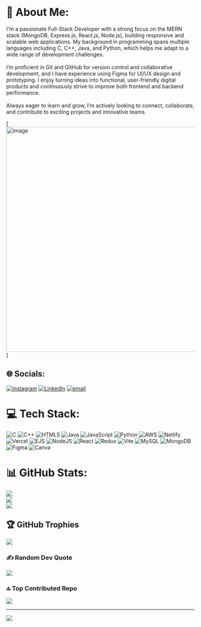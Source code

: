 # 💫 About Me:
I'm a passionate Full-Stack Developer with a strong focus on the MERN stack (MongoDB, Express.js, React.js, Node.js), building responsive and scalable web applications. My background in programming spans multiple languages including C, C++, Java, and Python, which helps me adapt to a wide range of development challenges.<br><br>I’m proficient in Git and GitHub for version control and collaborative development, and I have experience using Figma for UI/UX design and prototyping. I enjoy turning ideas into functional, user-friendly digital products and continuously strive to improve both frontend and backend performance.<br><br>Always eager to learn and grow, I’m actively looking to connect, collaborate, and contribute to exciting projects and innovative teams.


[[<img width="800" height="600" alt="image" src="https://github.com/user-attachments/assets/c71c02a2-178a-4bf0-ac66-adc4008fe673" />](https://mir-s3-cdn-cf.behance.net/project_modules/disp/601014116770475.6068beff4640a.gif)]




## 🌐 Socials:
[![Instagram](https://img.shields.io/badge/Instagram-%23E4405F.svg?logo=Instagram&logoColor=white)](https://instagram.com/__jyotirai) [![LinkedIn](https://img.shields.io/badge/LinkedIn-%230077B5.svg?logo=linkedin&logoColor=white)](https://linkedin.com/in/jyoti-kumari) [![email](https://img.shields.io/badge/Email-D14836?logo=gmail&logoColor=white)](mailto:kumarijyoti12839@gmail.com) 

# 💻 Tech Stack:
![C](https://img.shields.io/badge/c-%2300599C.svg?style=for-the-badge&logo=c&logoColor=white) ![C++](https://img.shields.io/badge/c++-%2300599C.svg?style=for-the-badge&logo=c%2B%2B&logoColor=white) ![HTML5](https://img.shields.io/badge/html5-%23E34F26.svg?style=for-the-badge&logo=html5&logoColor=white) ![Java](https://img.shields.io/badge/java-%23ED8B00.svg?style=for-the-badge&logo=openjdk&logoColor=white) ![JavaScript](https://img.shields.io/badge/javascript-%23323330.svg?style=for-the-badge&logo=javascript&logoColor=%23F7DF1E) ![Python](https://img.shields.io/badge/python-3670A0?style=for-the-badge&logo=python&logoColor=ffdd54) ![AWS](https://img.shields.io/badge/AWS-%23FF9900.svg?style=for-the-badge&logo=amazon-aws&logoColor=white) ![Netlify](https://img.shields.io/badge/netlify-%23000000.svg?style=for-the-badge&logo=netlify&logoColor=#00C7B7) ![Vercel](https://img.shields.io/badge/vercel-%23000000.svg?style=for-the-badge&logo=vercel&logoColor=white) ![EJS](https://img.shields.io/badge/ejs-%23B4CA65.svg?style=for-the-badge&logo=ejs&logoColor=black) ![NodeJS](https://img.shields.io/badge/node.js-6DA55F?style=for-the-badge&logo=node.js&logoColor=white) ![React](https://img.shields.io/badge/react-%2320232a.svg?style=for-the-badge&logo=react&logoColor=%2361DAFB) ![Redux](https://img.shields.io/badge/redux-%23593d88.svg?style=for-the-badge&logo=redux&logoColor=white) ![Vite](https://img.shields.io/badge/vite-%23646CFF.svg?style=for-the-badge&logo=vite&logoColor=white) ![MySQL](https://img.shields.io/badge/mysql-4479A1.svg?style=for-the-badge&logo=mysql&logoColor=white) ![MongoDB](https://img.shields.io/badge/MongoDB-%234ea94b.svg?style=for-the-badge&logo=mongodb&logoColor=white) ![Figma](https://img.shields.io/badge/figma-%23F24E1E.svg?style=for-the-badge&logo=figma&logoColor=white) ![Canva](https://img.shields.io/badge/Canva-%2300C4CC.svg?style=for-the-badge&logo=Canva&logoColor=white)
# 📊 GitHub Stats:
![](https://github-readme-stats.vercel.app/api?username=jyoti1508&theme=tokyonight&hide_border=false&include_all_commits=true&count_private=true)<br/>
![](https://nirzak-streak-stats.vercel.app/?user=jyoti1508&theme=tokyonight&hide_border=false)<br/>
![](https://github-readme-stats.vercel.app/api/top-langs/?username=jyoti1508&theme=tokyonight&hide_border=false&include_all_commits=true&count_private=true&layout=compact)

## 🏆 GitHub Trophies
![](https://github-profile-trophy.vercel.app/?username=jyoti1508&theme=radical&no-frame=false&no-bg=false&margin-w=4)

### ✍️ Random Dev Quote
![](https://quotes-github-readme.vercel.app/api?type=horizontal&theme=radical)

### 🔝 Top Contributed Repo
![](https://github-contributor-stats.vercel.app/api?username=jyoti1508&limit=5&theme=dracula&combine_all_yearly_contributions=true)

---
[![](https://visitcount.itsvg.in/api?id=jyoti1508&icon=0&color=0)](https://visitcount.itsvg.in)

<!-- Proudly created with GPRM ( https://gprm.itsvg.in ) -->

